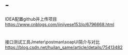 # -
IDEA配置github并上传项目<br/>
https://www.cnblogs.com/jinjiyese153/p/6796668.html
# 
接口测试工具Jmeter\postman\soapUI简介与对比<br/>
https://blog.csdn.net/huilan_same/article/details/75413482
